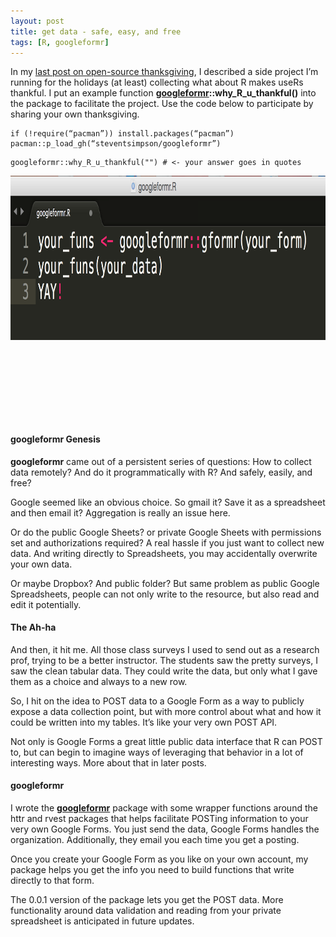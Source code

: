 ```yaml
---
layout: post
title: get data - safe, easy, and free
tags: [R, googleformr]
---
```



In my [last post on open-source
thanksgiving](/why-R-u-thankful),
I described a side project I’m running for the holidays (at least)
collecting what about R makes useRs thankful. I put an example function
[**googleformr**](https://github.com/steventsimpson/googleformr)**::why\_R\_u\_thankful()**
into the package to facilitate the project. Use the code below to
participate by sharing your own thanksgiving.

``` 
if (!require(“pacman”)) install.packages(“pacman”)
pacman::p_load_gh(“steventsimpson/googleformr”)
```

``` 
googleformr::why_R_u_thankful("") # <- your answer goes in quotes
```


<div  style="max-width: 1020px; max-height: 263px; padding-bottom: 25.8%;">



<img src="/images/googleformr_signpost.png"   width="1020" height="263">

</div>

#### googleformr Genesis 

**googleformr** came out of a persistent series of questions: How to
collect data remotely? And do it programmatically with R? And safely,
easily, and free?

Google seemed like an obvious choice. So gmail it? Save it as a
spreadsheet and then email it? Aggregation is really an issue here.

Or do the public Google Sheets? or private Google Sheets with
permissions set and authorizations required? A real hassle if you just
want to collect new data. And writing directly to Spreadsheets, you may
accidentally overwrite your own data.

Or maybe Dropbox? And public folder? But same problem as public Google
Spreadsheets, people can not only write to the resource, but also read
and edit it potentially.

#### The Ah-ha 

And then, it hit me. All those class surveys I used to send out as a
research prof, trying to be a better instructor. The students saw the
pretty surveys, I saw the clean tabular data. They could write the data,
but only what I gave them as a choice and always to a new row.

So, I hit on the idea to POST data to a Google Form as a way to publicly
expose a data collection point, but with more control about what and how
it could be written into my tables. It’s like your very own POST API.

Not only is Google Forms a great little public data interface that R can
POST to, but can begin to imagine ways of leveraging that behavior in a
lot of interesting ways. More about that in later posts.

#### googleformr 

I wrote the
[**googleformr**](https://github.com/data-steve/googleformr) 
package with some wrapper functions around the httr and rvest packages
that helps facilitate POSTing information to your very own Google Forms.
You just send the data, Google Forms handles the organization.
Additionally, they email you each time you get a posting.

Once you create your Google Form as you like on your own account, my
package helps you get the info you need to build functions that write
directly to that form.

The 0.0.1 version of the package lets you get the POST data. More
functionality around data validation and reading from your private
spreadsheet is anticipated in future updates.


